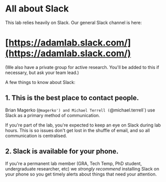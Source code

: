 # All about Slack

This lab relies heavily on Slack. Our general Slack channel is here:

# [https://adamlab.slack.com/](https://adamlab.slack.com/)

(We also have a private group for active research. You'll be added to this if necessary, but ask your team lead.)

A few things to know about Slack:

## 1. This is the best place to contact people.

Brian Magerko (`@magerko') and Michael Terrell (`@michael.terrell`) use Slack as a primary method of communication. 

If you're part of the lab, you're expected to keep an eye on Slack during lab hours. This is so issues don't get lost in the shuffle of email, and so all communication is centralised.

## 2. Slack is available for your phone.

If you're a permanent lab member (GRA, Tech Temp, PhD student, undergraduate researcher, etc) we *strongly recommend* installing Slack on your phone so you get timely alerts about things that need your attention.
